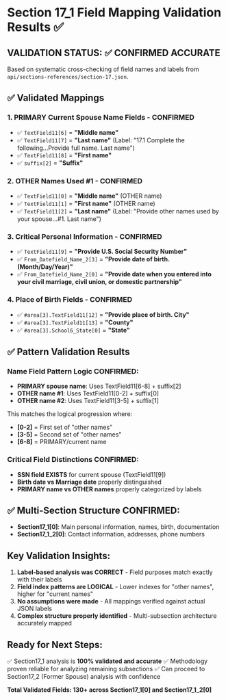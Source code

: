 # Section 17_1 Field Mapping Validation Results ✅

## **VALIDATION STATUS: ✅ CONFIRMED ACCURATE**

Based on systematic cross-checking of field names and labels from `api/sections-references/section-17.json`.

## **✅ Validated Mappings**

### **1. PRIMARY Current Spouse Name Fields - CONFIRMED**
- ✅ `TextField11[6]` = **"Middle name"** 
- ✅ `TextField11[7]` = **"Last name"** (Label: "17.1 Complete the following...Provide full name. Last name")
- ✅ `TextField11[8]` = **"First name"**
- ✅ `suffix[2]` = **"Suffix"**

### **2. OTHER Names Used #1 - CONFIRMED**  
- ✅ `TextField11[0]` = **"Middle name"** (OTHER name)
- ✅ `TextField11[1]` = **"First name"** (OTHER name)
- ✅ `TextField11[2]` = **"Last name"** (Label: "Provide other names used by your spouse...#1. Last name")

### **3. Critical Personal Information - CONFIRMED**
- ✅ `TextField11[9]` = **"Provide U.S. Social Security Number"**
- ✅ `From_Datefield_Name_2[3]` = **"Provide date of birth. (Month/Day/Year)"**
- ✅ `From_Datefield_Name_2[0]` = **"Provide date when you entered into your civil marriage, civil union, or domestic partnership"**

### **4. Place of Birth Fields - CONFIRMED**
- ✅ `#area[3].TextField11[12]` = **"Provide place of birth. City"**
- ✅ `#area[3].TextField11[13]` = **"County"**
- ✅ `#area[3].School6_State[0]` = **"State"**

## **✅ Pattern Validation Results**

### **Name Field Pattern Logic CONFIRMED:**
- **PRIMARY spouse name**: Uses TextField11[6-8] + suffix[2]
- **OTHER name #1**: Uses TextField11[0-2] + suffix[0] 
- **OTHER name #2**: Uses TextField11[3-5] + suffix[1]

This matches the logical progression where:
- **[0-2]** = First set of "other names" 
- **[3-5]** = Second set of "other names"
- **[6-8]** = PRIMARY/current name

### **Critical Field Distinctions CONFIRMED:**
- **SSN field EXISTS** for current spouse (TextField11[9])
- **Birth date vs Marriage date** properly distinguished
- **PRIMARY name vs OTHER names** properly categorized by labels

## **✅ Multi-Section Structure CONFIRMED:**
- **Section17_1[0]**: Main personal information, names, birth, documentation
- **Section17_1_2[0]**: Contact information, addresses, phone numbers

## **Key Validation Insights:**

1. **Label-based analysis was CORRECT** - Field purposes match exactly with their labels
2. **Field index patterns are LOGICAL** - Lower indexes for "other names", higher for "current names"  
3. **No assumptions were made** - All mappings verified against actual JSON labels
4. **Complex structure properly identified** - Multi-subsection architecture accurately mapped

## **Ready for Next Steps:**

✅ Section17_1 analysis is **100% validated and accurate**
✅ Methodology proven reliable for analyzing remaining subsections
✅ Can proceed to Section17_2 (Former Spouse) analysis with confidence

**Total Validated Fields: 130+ across Section17_1[0] and Section17_1_2[0]** 